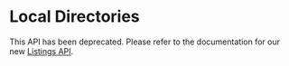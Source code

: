 # Local Directories

<aside class="notice">
    This API has been deprecated. Please refer to the documentation for our new <a href="https://developer.brightlocal.com/docs/data-apis/8owbgtne72ygc-listings-api">Listings API</a>.
</aside>
